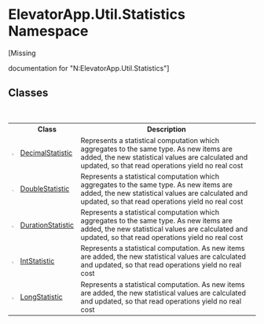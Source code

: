 # ElevatorApp.Util.Statistics Namespace
 

\[Missing <summary> documentation for "N:ElevatorApp.Util.Statistics"\]


## Classes
&nbsp;<table><tr><th></th><th>Class</th><th>Description</th></tr><tr><td>![Public class](media/pubclass.gif "Public class")</td><td><a href="T_ElevatorApp_Util_Statistics_DecimalStatistic">DecimalStatistic</a></td><td>
Represents a statistical computation which aggregates to the same type. As new items are added, the new statistical values are calculated and updated, so that read operations yield no real cost</td></tr><tr><td>![Public class](media/pubclass.gif "Public class")</td><td><a href="T_ElevatorApp_Util_Statistics_DoubleStatistic">DoubleStatistic</a></td><td>
Represents a statistical computation which aggregates to the same type. As new items are added, the new statistical values are calculated and updated, so that read operations yield no real cost</td></tr><tr><td>![Public class](media/pubclass.gif "Public class")</td><td><a href="T_ElevatorApp_Util_Statistics_DurationStatistic">DurationStatistic</a></td><td>
Represents a statistical computation which aggregates to the same type. As new items are added, the new statistical values are calculated and updated, so that read operations yield no real cost</td></tr><tr><td>![Public class](media/pubclass.gif "Public class")</td><td><a href="T_ElevatorApp_Util_Statistics_IntStatistic">IntStatistic</a></td><td>
Represents a statistical computation. As new items are added, the new statistical values are calculated and updated, so that read operations yield no real cost</td></tr><tr><td>![Public class](media/pubclass.gif "Public class")</td><td><a href="T_ElevatorApp_Util_Statistics_LongStatistic">LongStatistic</a></td><td>
Represents a statistical computation. As new items are added, the new statistical values are calculated and updated, so that read operations yield no real cost</td></tr></table>&nbsp;
